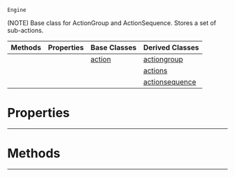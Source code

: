  `Engine`

(NOTE) Base class for ActionGroup and ActionSequence. Stores a set of sub-actions.

|Methods|Properties|Base Classes|Derived Classes|
|---|---|---|---|
| | |[action](https://github.com/PlasmaEngine/PlasmaDocs/blob/master/code_reference/class_reference/action.markdown)|[actiongroup](https://github.com/PlasmaEngine/PlasmaDocs/blob/master/code_reference/class_reference/actiongroup.markdown)|
| | | |[actions](https://github.com/PlasmaEngine/PlasmaDocs/blob/master/code_reference/class_reference/actions.markdown)|
| | | |[actionsequence](https://github.com/PlasmaEngine/PlasmaDocs/blob/master/code_reference/class_reference/actionsequence.markdown)|


 #  Properties


---  
 #  Methods


---  
 

 